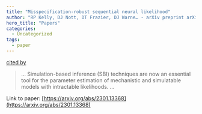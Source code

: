```yaml
---
title: "Misspecification-robust sequential neural likelihood"
author: "RP Kelly, DJ Nott, DT Frazier, DJ Warne… - arXiv preprint arXiv …, 2023 - arxiv.org"
hero_title: "Papers"
categories:
  - Uncategorized
tags:
  - paper
---
```

[cited by](https://scholar.google.com/scholar?cites=2335772154176617664&as_sdt=5,36&sciodt=0,36&hl=en&num=20)

>… Simulation-based inference (SBI) techniques are now an essential tool for the parameter estimation of mechanistic and simulatable models with intractable likelihoods. …

Link to paper: [https://arxiv.org/abs/2301.13368](https://arxiv.org/abs/2301.13368)
